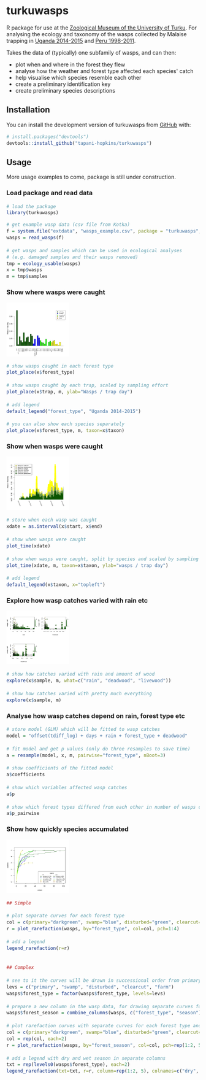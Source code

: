 # turkuwasps

R package for use at the [Zoological Museum of the University of Turku](https://collections.utu.fi/en/zoological-museum/). For analysing the ecology and taxonomy of the wasps collected by Malaise trapping in [Uganda 2014-2015](https://doi.org/10.5281/zenodo.2225643) and [Peru 1998-2011](https://doi.org/10.5281/zenodo.3559054).

Takes the data of (typically) one subfamily of wasps, and can then:
- plot when and where in the forest they flew
- analyse how the weather and forest type affected each species' catch
- help visualise which species resemble each other
- create a preliminary identification key
- create preliminary species descriptions


## Installation

You can install the development version of turkuwasps from [GitHub](https://github.com/) with:

``` r
# install.packages("devtools")
devtools::install_github("tapani-hopkins/turkuwasps")
```

## Usage
More usage examples to come, package is still under construction.

### Load package and read data

``` r
# load the package
library(turkuwasps)
```
``` r
# get example wasp data (csv file from Kotka)
f = system.file("extdata", "wasps_example.csv", package = "turkuwasps", mustWork = TRUE)
wasps = read_wasps(f)

# get wasps and samples which can be used in ecological analyses
# (e.g. damaged samples and their wasps removed)
tmp = ecology_usable(wasps)
x = tmp$wasps
m = tmp$samples
```

### Show where wasps were caught

<img src="inst/example_images/plot_place.png" height="140">

``` r
# show wasps caught in each forest type
plot_place(x$forest_type)

# show wasps caught by each trap, scaled by sampling effort
plot_place(x$trap, m, ylab="Wasps / trap day")

# add legend
default_legend("forest_type", "Uganda 2014-2015")

# you can also show each species separately
plot_place(x$forest_type, m, taxon=x$taxon)
```

### Show when wasps were caught

<img src="inst/example_images/plot_time.png" height="140">

``` r
# store when each wasp was caught
xdate = as.interval(x$start, x$end)

# show when wasps were caught
plot_time(xdate)

# show when wasps were caught, split by species and scaled by sampling effort
plot_time(xdate, m, taxon=x$taxon, ylab="wasps / trap day")

# add legend
default_legend(x$taxon, x="topleft")
```

### Explore how wasp catches varied with rain etc

<img src="inst/example_images/explore.png" height="140">

``` r
# show how catches varied with rain and amount of wood 
explore(x$sample, m, what=c("rain", "deadwood", "livewood"))

# show how catches varied with pretty much everything
explore(x$sample, m)
```

### Analyse how wasp catches depend on rain, forest type etc 

``` r
# store model (GLM) which will be fitted to wasp catches
model = "offset(tdiff_log) + days + rain + forest_type + deadwood"

# fit model and get p values (only do three resamples to save time)
a = resample(model, x, m, pairwise="forest_type", nBoot=3)

# show coefficients of the fitted model
a$coefficients

# show which variables affected wasp catches
a$p

# show which forest types differed from each other in number of wasps caught
a$p_pairwise
```

### Show how quickly species accumulated

<img src="inst/example_images/plot_rarefaction.png" height="140">

``` r
## Simple

# plot separate curves for each forest type
col = c(primary="darkgreen", swamp="blue", disturbed="green", clearcut="yellow", farm="orange")
r = plot_rarefaction(wasps, by="forest_type", col=col, pch=1:4)

# add a legend
legend_rarefaction(r=r)


## Complex

# see to it the curves will be drawn in successional order from primary to farm
levs = c("primary", "swamp", "disturbed", "clearcut", "farm")
wasps$forest_type = factor(wasps$forest_type, levels=levs)

# prepare a new column in the wasp data, for drawing separate curves for dry and wet season
wasps$forest_season = combine_columns(wasps, c("forest_type", "season"), all=TRUE)

# plot rarefaction curves with separate curves for each forest type and season
col = c(primary="darkgreen", swamp="blue", disturbed="green", clearcut="yellow", farm="orange")
col = rep(col, each=2)
r = plot_rarefaction(wasps, by="forest_season", col=col, pch=rep(1:2, 5), xlim=c(0, 100))

# add a legend with dry and wet season in separate columns
txt = rep(levels0(wasps$forest_type), each=2)
legend_rarefaction(txt=txt, r=r, column=rep(1:2, 5), colnames=c("dry", "wet"), title="Uganda")
```

